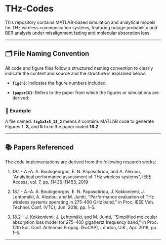 # THz-Codes

This repository contains MATLAB-based simulation and analytical models for THz wireless communication systems, featuring outage probability and BER analysis under misalignment fading and molecular absorption loss.

---

## 🗂 File Naming Convention

All code and figure files follow a structured naming convention to clearly indicate the content and source and the structure is explained below:

- **`fig{n}`**: Indicates the figure numbers included.  

- **`{paperID}`**: Refers to the paper from which the figures or simulations are derived:  

### 📌 Example

A file named: **`fig1x3x5_18_2`** means it contains MATLAB code to generate Figures **1**, **3**, and **5** from the paper coded **18.2**.

---

## 📚 Papers Referenced

The code implementations are derived from the following research works:

1. 19.1 - A.-A. A. Boulogeorgos, E. N. Papasotiriou, and A. Alexiou, “Analytical performance assessment of THz wireless systems”, IEEE Access, vol. 7, pp. 11436–11453, 2019

2. 18.1 - A.-A. A. Boulogeorgos, E. N. Papasotiriou, J. Kokkoniemi, J. Lehtomäki, A. Alexiou, and M. Juntti, ‘‘Performance evaluation of THz wireless systems operating in 275-400 GHz band,’’ in Proc. IEEE Veh. Technol. Conf. (VTC), Jun. 2018, pp. 1–5.

3. 18.2 - J. Kokkoniemi, J. Lehtomäki, and M. Juntti, ‘‘Simplified molecular absorption loss model for 275–400 gigahertz frequency band,’’ in Proc. 12th Eur. Conf. Antennas Propag. (EuCAP), London, U.K., Apr. 2018, pp. 1–5.

---





